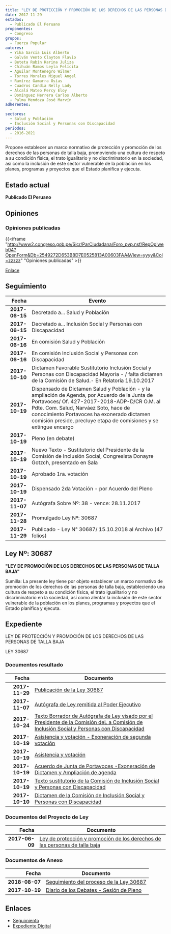 ```yaml
---
title: "LEY DE PROTECCIÓN Y PROMOCIÓN DE LOS DERECHOS DE LAS PERSONAS DE TALLA BAJA"
date: 2017-11-29
estados: 
  - Publicado El Peruano
proponentes: 
  - Congreso
grupos: 
  - Fuerza Popular
autores: 
  - Yika García Luis Alberto
  - Galván Vento Clayton Flavio
  - Beteta Rubín Karina Juliza
  - Chihuán Ramos Leyla Felícita
  - Aguilar Montenegro Wilmer
  - Torres Morales Miguel Ángel
  - Ramírez Gamarra Osías
  - Cuadros Candia Nelly Lady
  - Alcalá Mateo Percy Eloy
  - Domínguez Herrera Carlos Alberto
  - Palma Mendoza José Marvín
adherentes: 
  - 
sectores: 
  - Salud y Población
  - Inclusión Social y Personas con Discapacidad
periodos: 
  - 2016-2021
---
```


Propone establecer un marco normativo de protección y promoción de los derechos de las personas de talla baja, promoviendo una cultura de respeto a su condición física, el trato igualitario y no discriminatorio en la sociedad, así como la inclusión de este sector vulnerable de la población en los planes, programas y proyectos que el Estado planifica y ejecuta.


## Estado actual

**Publicado El Peruano**

## Opiniones

### Opiniones publicadas

{{<iframe "http://www2.congreso.gob.pe/Sicr/ParCiudadana/Foro_pvp.nsf/RepOpiweb04?OpenForm&Db=2549272D653B8D7E0525813A00603FAA&View=yyyy&Col=zzzzz" "Opiniones publicadas" >}}

[Enlace](http://www2.congreso.gob.pe/Sicr/ParCiudadana/Foro_pvp.nsf/RepOpiweb04?OpenForm&Db=2549272D653B8D7E0525813A00603FAA&View=yyyy&Col=zzzzz)

## Seguimiento

| Fecha | Evento |
|------:|--------|
| **2017-06-15** | Decretado a... Salud y Población|
| **2017-06-15** | Decretado a... Inclusión Social y Personas con Discapacidad|
| **2017-06-16** | En comisión Salud y Población|
| **2017-06-16** | En comisión Inclusión Social y Personas con Discapacidad|
| **2017-10-10** | Dictamen Favorable Sustitutorio Inclusión Social y Personas con Discapacidad Mayoria - / falta dictamen de la Comisión de Salud.- En Relatoría 19.10.2017|
| **2017-10-19** | Dispensado de Dictamen Salud y Población - y la ampliación de Agenda, por Acuerdo de la Junta de Portavoces/ Of. 427-2017-2018-ADP-D/CR O.M. al Pdte. Com. Salud, Narváez Soto, hace de conocimiento Portavoces ha exonerado dictamen comisión preside, precluye etapa de comisiones y se extingue encargo|
| **2017-10-19** | Pleno (en debate)|
| **2017-10-19** | Nuevo Texto - Sustitutorio del Presidente de la Comisión de Inclusión Social, Congresista Donayre Gotzch, presentado en Sala|
| **2017-10-19** | Aprobado 1ra. votación|
| **2017-10-19** | Dispensado 2da Votación - por Acuerdo del Pleno|
| **2017-11-07** | Autógrafa Sobre Nº: 38 - vence: 28.11.2017|
| **2017-11-28** | Promulgado Ley Nº: 30687|
| **2017-11-29** | Publicado - Ley N° 30687/ 15.10.2018 al Archivo (47 folios)|

## Ley Nº: 30687

**"LEY DE PROMOCIÓN DE LOS DERECHOS DE LAS PERSONAS DE TALLA BAJA"**

Sumilla: La presente ley tiene por objeto establecer un marco normativo de promoción de los derechos de las personas de talla baja, estableciendo una cultura de respeto a su condición física, el trato igualitario y no discriminatorio en la sociedad, así como alentar la inclusión de este sector vulnerable de la población en los planes, programas y proyectos que el Estado planifica y ejecuta.


## Expediente

LEY DE PROTECCIÓN Y PROMOCIÓN DE LOS DERECHOS DE LAS PERSONAS DE TALLA BAJA

LEY 30687


### Documentos resultado

| Fecha | Documento |
|------:|--------|
| **2017-11-29** | [Publicación de la Ley 30687](http://www.leyes.congreso.gob.pe/Documentos/2016_2021/ADLP/Normas_Legales/30687-LEY.pdf) |
| **2017-11-07** | [Autógrafa de Ley remitida al Poder Ejecutivo](http://www.leyes.congreso.gob.pe/Documentos/2016_2021/ADLP/Texto_Aprobado/AU0150920171107.pdf) |
| **2017-10-24** | [Texto Borrador de Autógrafa de Ley visado por el Presidente de la Comisión deL a Comisión de Inclusión Social y Personas con Discapacidad](http://www.leyes.congreso.gob.pe/Documentos/2016_2021/Texto_Borrador_de_Autografa/BAU0150920171024.pdf) |
| **2017-10-19** | [Asistencia y votación - Exoneración de segunda votación](http://www.leyes.congreso.gob.pe/Documentos/2016_2021/Asistencia_y_Votacion/Proyectos_de_Ley/Exoneracion_de_Segunda_Votacion/ESV0150920171019.pdf) |
| **2017-10-19** | [Asistencia y votación](http://www.leyes.congreso.gob.pe/Documentos/2016_2021/Asistencia_y_Votacion/Proyectos_de_Ley/AV0150920171019.pdf) |
| **2017-10-19** | [Acuerdo de Junta de Portavoces -Exoneración de Dictamen y Ampliación de agenda](http://www.leyes.congreso.gob.pe/Documentos/2016_2021/Acuerdos/Junta_Portavoces/AJP0150920171019.pdf) |
| **2017-10-19** | [Texto sustitutorio de la Comisión de Inclusión Social y Personas con Discapacidad](http://www.leyes.congreso.gob.pe/Documentos/2016_2021/Texto_Sustitutorio/Proyectos_de_Ley/TS0150920171019.pdf) |
| **2017-10-10** | [Dictamen de la Comisión de Inclusión Social y Personas con Discapacidad](http://www.leyes.congreso.gob.pe/Documentos/2016_2021/Dictamenes/Proyectos_de_Ley/01509DC13MAY20171010.pdf) |

### Documentos del Proyecto de Ley

| Fecha | Documento |
|------:|--------|
| **2017-06-09** | [Ley de protección y promoción de los derechos de las personas de talla baja](http://www.leyes.congreso.gob.pe/Documentos/2016_2021/Proyectos_de_Ley_y_de_Resoluciones_Legislativas/PL0150920170609..PDF) |

### Documentos de Anexo

| Fecha | Documento |
|------:|--------|
| **2018-08-07** | [Seguimiento del proceso de la Ley 30687](http://www.leyes.congreso.gob.pe/Documentos/2016_2021/Seguimiento_de_Proyectos_de_Ley/01509PL20180807.pdf) |
| **2017-10-19** | [Diario de los Debates - Sesión de Pleno](http://www.leyes.congreso.gob.pe/Documentos/2016_2021/ADLP/Diario_Debates/30687-TDD.pdf) |

## Enlaces 

- [Seguimiento](http://www2.congreso.gob.pe/Sicr/TraDocEstProc/CLProLey2016.nsf/f7fff46988ca05b1052578e100829cc7/934a4f1b984d07550525813a00687eb9?OpenDocument)
- [Expediente Digital](http://www2.congreso.gob.pehttp://www2.congreso.gob.pe/Sicr/TraDocEstProc/CLProLey2016.nsf/f7fff46988ca05b1052578e100829cc7/934a4f1b984d07550525813a00687eb9?OpenDocument&Click=05257FB7005EB655.eb71d0cf91d8294e05256cdf006b5706/$Body/0.1C6C)
